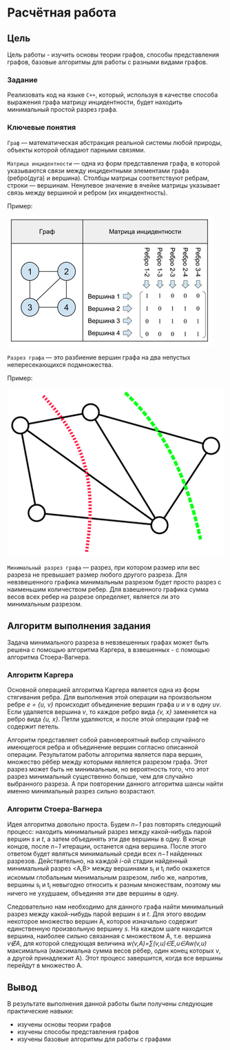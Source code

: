 # Расчётная работа

## Цель

Цель работы - изучить основы теории графов, способы представления графов, базовые алгоритмы для работы с разными видами графов.

### Задание

Реализовать код на языке `С++`, который, используя в качестве способа выражения графа матрицу инцидентности, будет находить минимальный простой разрез графа.

### Ключевые понятия

`Граф` — математическая абстракция реальной системы любой природы, объекты которой обладают парными связями.

`Матрица инцидентности` — одна из форм представления графа, в которой указываются связи между инцидентными элементами графа (ребро(дуга) и вершина). Столбцы матрицы соответствуют ребрам, строки — вершинам. Ненулевое значение в ячейке матрицы указывает связь между вершиной и ребром (их инцидентность).

Пример: 

![image](матрица_инцидентности.webp)

`Разрез графа` — это разбиение вершин графа на два непустых непересекающихся подмножества.

Пример: 

![image](разрез.png)

`Минимальный разрез графа` — разрез, при котором размер или вес разреза не превышает размер любого другого разреза. Для невзвешенного графика минимальным разрезом будет просто разрез с наименьшим количеством ребер. Для взвешенного графика сумма весов всех ребер на разрезе определяет, является ли это минимальным разрезом. 

## Алгоритм выполнения задания

Задача минимального разреза в невзвешенных графах может быть решена с помощью алгоритма Каргера, в взвешенных - с помощью алгоритма Стоера-Вагнера.

### Алгоритм Каргера

Основной операцией алгоритма Каргера является одна из форм стягивания ребра. Для выполнения этой операции на произвольном ребре *e = {u, v}* происходит объединение вершин графа *u* и *v* в одну *uv*. Если удаляется вершина *v*, то каждое ребро вида *{v, x}* заменяется на ребро вида *{u, x}*. Петли удаляются, и после этой операции граф не содержит петель.

Алгоритм представляет собой равновероятный выбор случайного имеющегося ребра и объединение вершин согласно описанной операции. Результатом работы алгоритма является пара вершин, множество рёбер между которыми является разрезом графа. Этот разрез может быть не минимальным, но вероятность того, что этот разрез минимальный существенно больше, чем для случайно выбранного разреза. А при повторении данного алгоритма шансы найти именно минимальный разрез сильно возрастают.

### Алгоритм Стоера-Вагнера

Идея алгоритма довольно проста. Будем *n−1* раз повторять следующий процесс: находить минимальный разрез между какой-нибудь парой вершин *s* и *t*, а затем объединять эти две вершины в одну. В конце концов, после *n−1* итерации, останется одна вершина. После этого ответом будет являться минимальный среди всех *n−1* найденных разрезов. Действительно, на каждой *i*-ой стадии найденный минимальный разрез <A,B> между вершинами s<sub>i</sub> и t<sub>i</sub> либо окажется искомым глобальным минимальным разрезом, либо же, напротив, вершины s<sub>i</sub> и t<sub>i</sub> невыгодно относить к разным множествам, поэтому мы ничего не ухудшаем, объединяя эти две вершины в одну.

Следовательно нам необходимо для данного графа найти минимальный разрез между какой-нибудь парой вершин *s* и *t*. Для этого вводим некоторое множество вершин A, которое изначально содержит единственную произвольную вершину *s*. На каждом шаге находится вершина, наиболее сильно связанная с множеством A, т.е. вершина *v∉A*, для которой следующая величина *w(v,A)=∑(v,u)∈E,u∈Aw(v,u)* максимальна (максимальна сумма весов рёбер, один конец которых *v*, а другой принадлежит A). Этот процесс завершится, когда все вершины перейдут в множество A.

## Вывод
 
В результате выполнения данной работы были получены следующие практические навыки:
- изучены основы теории графов
- изучены способы представления графов
- изучены базовые алгоритмы для работы с графами 